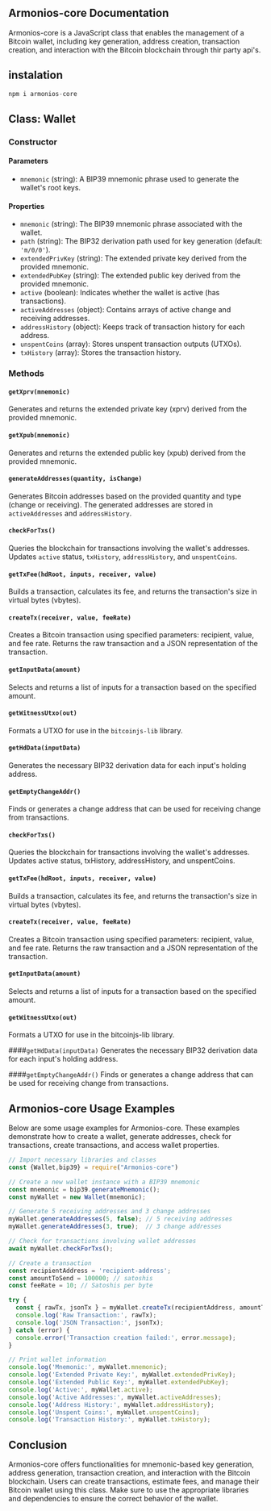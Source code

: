 ## Armonios-core Documentation

Armonios-core is a JavaScript class that enables the management of a Bitcoin wallet, including key generation, address creation, transaction creation, and interaction with the Bitcoin blockchain through thir party api's.

## instalation

```javascript
npm i armonios-core
```

## Class: Wallet

### Constructor

#### Parameters

- `mnemonic` (string): A BIP39 mnemonic phrase used to generate the wallet's root keys.

#### Properties

- `mnemonic` (string): The BIP39 mnemonic phrase associated with the wallet.
- `path` (string): The BIP32 derivation path used for key generation (default: `'m/0/0'`).
- `extendedPrivKey` (string): The extended private key derived from the provided mnemonic.
- `extendedPubKey` (string): The extended public key derived from the provided mnemonic.
- `active` (boolean): Indicates whether the wallet is active (has transactions).
- `activeAddresses` (object): Contains arrays of active change and receiving addresses.
- `addressHistory` (object): Keeps track of transaction history for each address.
- `unspentCoins` (array): Stores unspent transaction outputs (UTXOs).
- `txHistory` (array): Stores the transaction history.

### Methods

#### `getXprv(mnemonic)`

Generates and returns the extended private key (xprv) derived from the provided mnemonic.

#### `getXpub(mnemonic)`

Generates and returns the extended public key (xpub) derived from the provided mnemonic.

#### `generateAddresses(quantity, isChange)`

Generates Bitcoin addresses based on the provided quantity and type (change or receiving). The generated addresses are stored in `activeAddresses` and `addressHistory`.

#### `checkForTxs()`

Queries the blockchain for transactions involving the wallet's addresses. Updates `active` status, `txHistory`, `addressHistory`, and `unspentCoins`.

#### `getTxFee(hdRoot, inputs, receiver, value)`

Builds a transaction, calculates its fee, and returns the transaction's size in virtual bytes (vbytes).

#### `createTx(receiver, value, feeRate)`

Creates a Bitcoin transaction using specified parameters: recipient, value, and fee rate. Returns the raw transaction and a JSON representation of the transaction.

#### `getInputData(amount)`

Selects and returns a list of inputs for a transaction based on the specified amount.

#### `getWitnessUtxo(out)`

Formats a UTXO for use in the `bitcoinjs-lib` library.

#### `getHdData(inputData)`

Generates the necessary BIP32 derivation data for each input's holding address.

#### `getEmptyChangeAddr()`

Finds or generates a change address that can be used for receiving change from transactions.

#### `checkForTxs()`
Queries the blockchain for transactions involving the wallet's addresses. Updates active status, txHistory, addressHistory, and unspentCoins.

#### `getTxFee(hdRoot, inputs, receiver, value)`
Builds a transaction, calculates its fee, and returns the transaction's size in virtual bytes (vbytes).

#### `createTx(receiver, value, feeRate)`
Creates a Bitcoin transaction using specified parameters: recipient, value, and fee rate. Returns the raw transaction and a JSON representation of the transaction.

#### `getInputData(amount)`
Selects and returns a list of inputs for a transaction based on the specified amount.

#### `getWitnessUtxo(out)`
Formats a UTXO for use in the bitcoinjs-lib library.

####`getHdData(inputData)`
Generates the necessary BIP32 derivation data for each input's holding address.

####`getEmptyChangeAddr()`
Finds or generates a change address that can be used for receiving change from transactions.

## Armonios-core Usage Examples

Below are some usage examples for Armonios-core. These examples demonstrate how to create a wallet, generate addresses, check for transactions, create transactions, and access wallet properties.


```javascript
// Import necessary libraries and classes
const {Wallet,bip39} = require("Armonios-core")

// Create a new wallet instance with a BIP39 mnemonic
const mnemonic = bip39.generateMnemonic();
const myWallet = new Wallet(mnemonic);

// Generate 5 receiving addresses and 3 change addresses
myWallet.generateAddresses(5, false); // 5 receiving addresses
myWallet.generateAddresses(3, true);  // 3 change addresses

// Check for transactions involving wallet addresses
await myWallet.checkForTxs();

// Create a transaction
const recipientAddress = 'recipient-address';
const amountToSend = 100000; // satoshis
const feeRate = 10; // Satoshis per byte

try {
  const { rawTx, jsonTx } = myWallet.createTx(recipientAddress, amountToSend, feeRate);
  console.log('Raw Transaction:', rawTx);
  console.log('JSON Transaction:', jsonTx);
} catch (error) {
  console.error('Transaction creation failed:', error.message);
}

// Print wallet information
console.log('Mnemonic:', myWallet.mnemonic);
console.log('Extended Private Key:', myWallet.extendedPrivKey);
console.log('Extended Public Key:', myWallet.extendedPubKey);
console.log('Active:', myWallet.active);
console.log('Active Addresses:', myWallet.activeAddresses);
console.log('Address History:', myWallet.addressHistory);
console.log('Unspent Coins:', myWallet.unspentCoins);
console.log('Transaction History:', myWallet.txHistory);
```
## Conclusion

Armonios-core offers functionalities for mnemonic-based key generation, address generation, transaction creation, and interaction with the Bitcoin blockchain. Users can create transactions, estimate fees, and manage their Bitcoin wallet using this class. Make sure to use the appropriate libraries and dependencies to ensure the correct behavior of the wallet.
